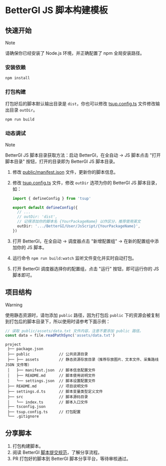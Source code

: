 # BetterGI JS 脚本构建模板

## 快速开始

> [!Note]
> 请确保你已经安装了 Node.js 环境，并正确配置了 npm 全局安装路径。

### 安装依赖

```bash
npm install
```

### 打包构建

打包好后的脚本默认输出目录是 `dist`，你也可以修改 [tsup.config.ts](./tsup.config.ts) 文件修改输出目录 `outDir`。

```bash
npm run build
```

### 动态调试

> [!Note]
> BetterGI JS 脚本目录获取方法：启动 BetterGI，在全自动 -> JS 脚本点击 "打开脚本目录" 按钮，打开的目录即为 BetterGI JS 脚本目录。

1. 修改 [public/manifest.json](./public/manifest.json) 文件，更新你的脚本信息。
2. 修改 [tsup.config.ts](./tsup.config.ts) 文件，修改 `outDir` 选项为你的 BetterGI JS 脚本目录，如：

   ```typescript
   import { defineConfig } from 'tsup'

   export default defineConfig({
     // ...
     // outDir: 'dist',
     // 记得添加你的脚本名 {YourPackageName} 以作区分，推荐使用英文
     outDir: '.../BetterGI/User/JsScript/{YourPackageName}',
   })
   ```
3. 打开 BetterGI，在全自动 -> 调度器点击 "新增配置组" -> 在新的配置组中添加你的 JS 脚本。
4. 运行命令 `npm run build:watch` 监听文件变化并实时自动打包。
5. 打开 BetterGI 调度器选择你的配置组，点击 "运行" 按钮，即可运行你的 JS 脚本即可。

## 项目结构

> [!Warning]
> 使用静态资源时，请勿添加 `public` 路径，因为打包后 `public` 下的资源会被复制到打包后的脚本目录下，所以使用时请参考下面示例：
>
> ```typescript
> // 读取 public/assets/data.txt 文件内容，注意不要添加 public 路径。
> const data = file.readPathSync('assets/data.txt')
> ```

```
project
 ├── package.json
 ├── public             // 公共资源目录
 ├── ├── assets         // 静态资源存放目录（推荐存放图片、文本文件、采集路线 JSON 文件等）
 │   ├── manifest.json  // 脚本信息配置文件
 │   ├── README.md      // 脚本使用说明文件
 │   └── settings.json  // 脚本设置配置文件
 ├── README.md          // 项目说明文件
 ├── settings.d.ts      // 脚本变量类型定义文件
 ├── src                // 脚本源码目录
 │   └── index.ts       // 脚本入口文件
 ├── tsconfig.json
 ├── tsup.config.ts     // 打包配置
 └── .gitignore
```

## 分享脚本

1. 打包构建脚本。
2. 阅读 BetterGI [脚本提交规范](https://github.com/babalae/bettergi-scripts-list?tab=readme-ov-file#%E8%84%9A%E6%9C%AC%E6%8F%90%E4%BA%A4%E8%A7%84%E8%8C%83)，了解分享流程。
3. PR 打包好的脚本到 BetterGI 脚本分享平台，等待审核通过。